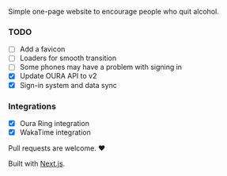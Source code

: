 Simple one-page website to encourage people who quit alcohol.

### TODO
- [ ] Add a favicon
- [ ] Loaders for smooth transition
- [ ] Some phones may have a problem with signing in
- [x] Update OURA API to v2
- [x] Sign-in system and data sync

### Integrations
- [x] Oura Ring integration
- [x] WakaTime integration

Pull requests are welcome. ❤️

Built with [Next.js](https://nextjs.org/).
